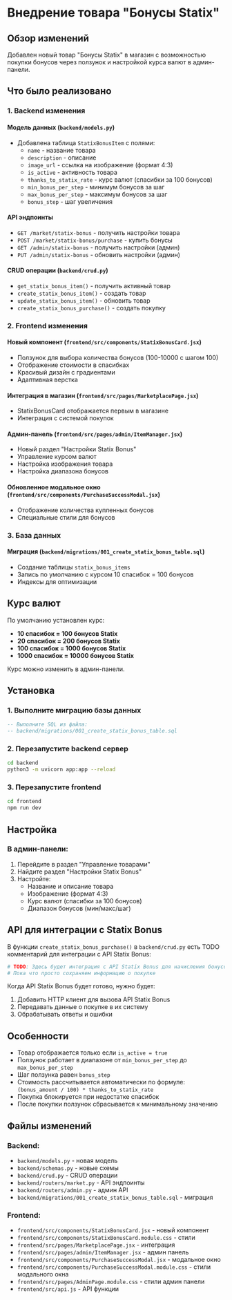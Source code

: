 # Внедрение товара "Бонусы Statix"

## Обзор изменений

Добавлен новый товар "Бонусы Statix" в магазин с возможностью покупки бонусов через ползунок и настройкой курса валют в админ-панели.

## Что было реализовано

### 1. Backend изменения

#### Модель данных (`backend/models.py`)
- Добавлена таблица `StatixBonusItem` с полями:
  - `name` - название товара
  - `description` - описание
  - `image_url` - ссылка на изображение (формат 4:3)
  - `is_active` - активность товара
  - `thanks_to_statix_rate` - курс валют (спасибки за 100 бонусов)
  - `min_bonus_per_step` - минимум бонусов за шаг
  - `max_bonus_per_step` - максимум бонусов за шаг
  - `bonus_step` - шаг увеличения

#### API эндпоинты
- `GET /market/statix-bonus` - получить настройки товара
- `POST /market/statix-bonus/purchase` - купить бонусы
- `GET /admin/statix-bonus` - получить настройки (админ)
- `PUT /admin/statix-bonus` - обновить настройки (админ)

#### CRUD операции (`backend/crud.py`)
- `get_statix_bonus_item()` - получить активный товар
- `create_statix_bonus_item()` - создать товар
- `update_statix_bonus_item()` - обновить товар
- `create_statix_bonus_purchase()` - создать покупку

### 2. Frontend изменения

#### Новый компонент (`frontend/src/components/StatixBonusCard.jsx`)
- Ползунок для выбора количества бонусов (100-10000 с шагом 100)
- Отображение стоимости в спасибках
- Красивый дизайн с градиентами
- Адаптивная верстка

#### Интеграция в магазин (`frontend/src/pages/MarketplacePage.jsx`)
- StatixBonusCard отображается первым в магазине
- Интеграция с системой покупок

#### Админ-панель (`frontend/src/pages/admin/ItemManager.jsx`)
- Новый раздел "Настройки Statix Bonus"
- Управление курсом валют
- Настройка изображения товара
- Настройка диапазона бонусов

#### Обновленное модальное окно (`frontend/src/components/PurchaseSuccessModal.jsx`)
- Отображение количества купленных бонусов
- Специальные стили для бонусов

### 3. База данных

#### Миграция (`backend/migrations/001_create_statix_bonus_table.sql`)
- Создание таблицы `statix_bonus_items`
- Запись по умолчанию с курсом 10 спасибок = 100 бонусов
- Индексы для оптимизации

## Курс валют

По умолчанию установлен курс:
- **10 спасибок = 100 бонусов Statix**
- **20 спасибок = 200 бонусов Statix**
- **100 спасибок = 1000 бонусов Statix**
- **1000 спасибок = 10000 бонусов Statix**

Курс можно изменить в админ-панели.

## Установка

### 1. Выполните миграцию базы данных

```sql
-- Выполните SQL из файла:
-- backend/migrations/001_create_statix_bonus_table.sql
```

### 2. Перезапустите backend сервер

```bash
cd backend
python3 -m uvicorn app:app --reload
```

### 3. Перезапустите frontend

```bash
cd frontend
npm run dev
```

## Настройка

### В админ-панели:
1. Перейдите в раздел "Управление товарами"
2. Найдите раздел "Настройки Statix Bonus"
3. Настройте:
   - Название и описание товара
   - Изображение (формат 4:3)
   - Курс валют (спасибки за 100 бонусов)
   - Диапазон бонусов (мин/макс/шаг)

## API для интеграции с Statix Bonus

В функции `create_statix_bonus_purchase()` в `backend/crud.py` есть TODO комментарий для интеграции с API Statix Bonus:

```python
# TODO: Здесь будет интеграция с API Statix Bonus для начисления бонусов
# Пока что просто сохраняем информацию о покупке
```

Когда API Statix Bonus будет готово, нужно будет:
1. Добавить HTTP клиент для вызова API Statix Bonus
2. Передавать данные о покупке в их систему
3. Обрабатывать ответы и ошибки

## Особенности

- Товар отображается только если `is_active = true`
- Ползунок работает в диапазоне от `min_bonus_per_step` до `max_bonus_per_step`
- Шаг ползунка равен `bonus_step`
- Стоимость рассчитывается автоматически по формуле: `(bonus_amount / 100) * thanks_to_statix_rate`
- Покупка блокируется при недостатке спасибок
- После покупки ползунок сбрасывается к минимальному значению

## Файлы изменений

### Backend:
- `backend/models.py` - новая модель
- `backend/schemas.py` - новые схемы
- `backend/crud.py` - CRUD операции
- `backend/routers/market.py` - API эндпоинты
- `backend/routers/admin.py` - админ API
- `backend/migrations/001_create_statix_bonus_table.sql` - миграция

### Frontend:
- `frontend/src/components/StatixBonusCard.jsx` - новый компонент
- `frontend/src/components/StatixBonusCard.module.css` - стили
- `frontend/src/pages/MarketplacePage.jsx` - интеграция
- `frontend/src/pages/admin/ItemManager.jsx` - админ панель
- `frontend/src/components/PurchaseSuccessModal.jsx` - модальное окно
- `frontend/src/components/PurchaseSuccessModal.module.css` - стили модального окна
- `frontend/src/pages/AdminPage.module.css` - стили админ панели
- `frontend/src/api.js` - API функции